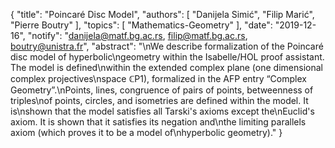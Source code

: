 {
    "title": "Poincaré Disc Model",
    "authors": [
        "Danijela Simić",
        "Filip Marić",
        "Pierre Boutry"
    ],
    "topics": [
        "Mathematics-Geometry"
    ],
    "date": "2019-12-16",
    "notify": "danijela@matf.bg.ac.rs, filip@matf.bg.ac.rs, boutry@unistra.fr",
    "abstract": "\nWe describe formalization of the Poincaré disc model of hyperbolic\ngeometry within the Isabelle/HOL proof assistant. The model is defined\nwithin the extended complex plane (one dimensional complex projectives\nspace &#8450;P1), formalized in the AFP entry “Complex Geometry”.\nPoints, lines, congruence of pairs of points, betweenness of triples\nof points, circles, and isometries are defined within the model. It is\nshown that the model satisfies all Tarski's axioms except the\nEuclid's axiom. It is shown that it satisfies its negation and\nthe limiting parallels axiom (which proves it to be a model of\nhyperbolic geometry)."
}